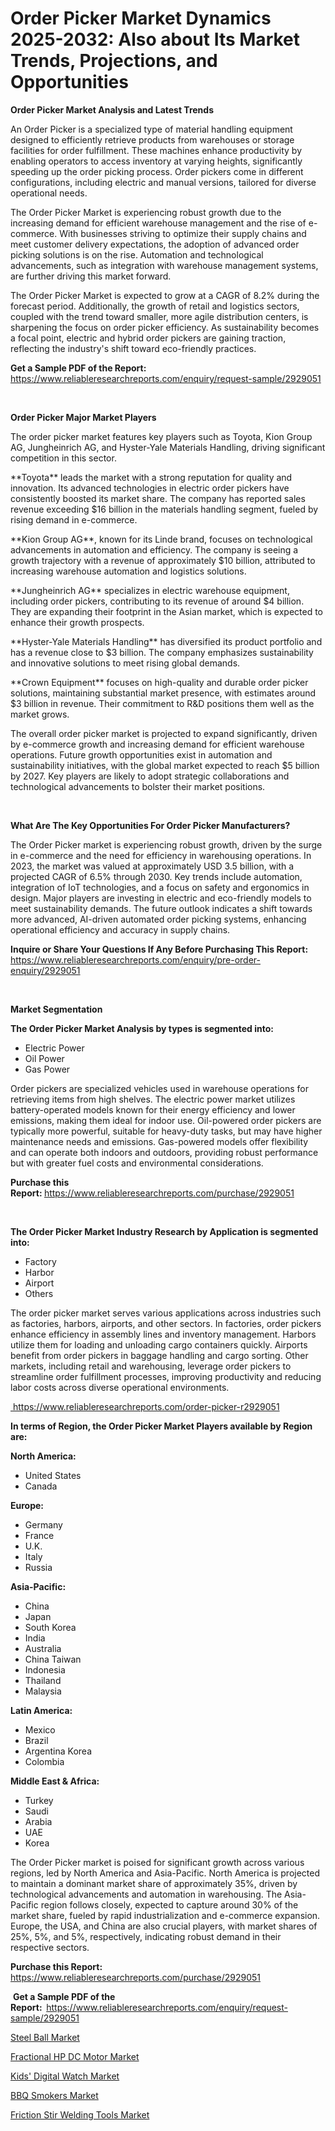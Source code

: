 <p><h1>Order Picker Market Dynamics 2025-2032: Also about Its Market Trends, Projections, and Opportunities</h1></p><p><strong>Order Picker Market Analysis and Latest Trends</strong></p>
<p><p>An Order Picker is a specialized type of material handling equipment designed to efficiently retrieve products from warehouses or storage facilities for order fulfillment. These machines enhance productivity by enabling operators to access inventory at varying heights, significantly speeding up the order picking process. Order pickers come in different configurations, including electric and manual versions, tailored for diverse operational needs.</p><p>The Order Picker Market is experiencing robust growth due to the increasing demand for efficient warehouse management and the rise of e-commerce. With businesses striving to optimize their supply chains and meet customer delivery expectations, the adoption of advanced order picking solutions is on the rise. Automation and technological advancements, such as integration with warehouse management systems, are further driving this market forward.</p><p>The Order Picker Market is expected to grow at a CAGR of 8.2% during the forecast period. Additionally, the growth of retail and logistics sectors, coupled with the trend toward smaller, more agile distribution centers, is sharpening the focus on order picker efficiency. As sustainability becomes a focal point, electric and hybrid order pickers are gaining traction, reflecting the industry's shift toward eco-friendly practices.</p></p>
<p><strong>Get a Sample PDF of the Report:&nbsp;</strong> <a href="https://www.reliableresearchreports.com/enquiry/request-sample/2929051?utm_campaign=24&utm_medium=2&utm_source=Github&utm_content=ia&utm_term=12032025&utm_id=order-picker">https://www.reliableresearchreports.com/enquiry/request-sample/2929051</a></p>
<p>&nbsp;</p>
<p><strong>Order Picker Major Market Players</strong></p>
<p><p>The order picker market features key players such as Toyota, Kion Group AG, Jungheinrich AG, and Hyster-Yale Materials Handling, driving significant competition in this sector. </p><p>**Toyota** leads the market with a strong reputation for quality and innovation. Its advanced technologies in electric order pickers have consistently boosted its market share. The company has reported sales revenue exceeding $16 billion in the materials handling segment, fueled by rising demand in e-commerce.</p><p>**Kion Group AG**, known for its Linde brand, focuses on technological advancements in automation and efficiency. The company is seeing a growth trajectory with a revenue of approximately $10 billion, attributed to increasing warehouse automation and logistics solutions.</p><p>**Jungheinrich AG** specializes in electric warehouse equipment, including order pickers, contributing to its revenue of around $4 billion. They are expanding their footprint in the Asian market, which is expected to enhance their growth prospects.</p><p>**Hyster-Yale Materials Handling** has diversified its product portfolio and has a revenue close to $3 billion. The company emphasizes sustainability and innovative solutions to meet rising global demands.</p><p>**Crown Equipment** focuses on high-quality and durable order picker solutions, maintaining substantial market presence, with estimates around $3 billion in revenue. Their commitment to R&D positions them well as the market grows.</p><p>The overall order picker market is projected to expand significantly, driven by e-commerce growth and increasing demand for efficient warehouse operations. Future growth opportunities exist in automation and sustainability initiatives, with the global market expected to reach $5 billion by 2027. Key players are likely to adopt strategic collaborations and technological advancements to bolster their market positions.</p></p>
<p>&nbsp;</p>
<p><strong>What Are The Key Opportunities For Order Picker Manufacturers?</strong></p>
<p><p>The Order Picker market is experiencing robust growth, driven by the surge in e-commerce and the need for efficiency in warehousing operations. In 2023, the market was valued at approximately USD 3.5 billion, with a projected CAGR of 6.5% through 2030. Key trends include automation, integration of IoT technologies, and a focus on safety and ergonomics in design. Major players are investing in electric and eco-friendly models to meet sustainability demands. The future outlook indicates a shift towards more advanced, AI-driven automated order picking systems, enhancing operational efficiency and accuracy in supply chains.</p></p>
<p><strong>Inquire or Share Your Questions If Any Before Purchasing This Report:</strong> <a href="https://www.reliableresearchreports.com/enquiry/pre-order-enquiry/2929051?utm_campaign=24&utm_medium=2&utm_source=Github&utm_content=ia&utm_term=12032025&utm_id=order-picker">https://www.reliableresearchreports.com/enquiry/pre-order-enquiry/2929051</a></p>
<p>&nbsp;</p>
<p><strong>Market Segmentation</strong></p>
<p><strong>The Order Picker Market Analysis by types is segmented into:</strong></p>
<p><ul><li>Electric Power</li><li>Oil Power</li><li>Gas Power</li></ul></p>
<p><p>Order pickers are specialized vehicles used in warehouse operations for retrieving items from high shelves. The electric power market utilizes battery-operated models known for their energy efficiency and lower emissions, making them ideal for indoor use. Oil-powered order pickers are typically more powerful, suitable for heavy-duty tasks, but may have higher maintenance needs and emissions. Gas-powered models offer flexibility and can operate both indoors and outdoors, providing robust performance but with greater fuel costs and environmental considerations.</p></p>
<p><strong>Purchase this Report:&nbsp;</strong><a href="https://www.reliableresearchreports.com/purchase/2929051?utm_campaign=24&utm_medium=2&utm_source=Github&utm_content=ia&utm_term=12032025&utm_id=order-picker">https://www.reliableresearchreports.com/purchase/2929051</a></p>
<p>&nbsp;</p>
<p><strong>The Order Picker Market Industry Research by Application is segmented into:</strong></p>
<p><ul><li>Factory</li><li>Harbor</li><li>Airport</li><li>Others</li></ul></p>
<p><p>The order picker market serves various applications across industries such as factories, harbors, airports, and other sectors. In factories, order pickers enhance efficiency in assembly lines and inventory management. Harbors utilize them for loading and unloading cargo containers quickly. Airports benefit from order pickers in baggage handling and cargo sorting. Other markets, including retail and warehousing, leverage order pickers to streamline order fulfillment processes, improving productivity and reducing labor costs across diverse operational environments.</p></p>
<p><a href="https://www.reliableresearchreports.com/order-picker-r2929051?utm_campaign=24&utm_medium=2&utm_source=Github&utm_content=ia&utm_term=12032025&utm_id=order-picker">&nbsp;https://www.reliableresearchreports.com/order-picker-r2929051</a></p>
<p><strong>In terms of Region, the Order Picker Market Players available by Region are:</strong></p>
<p>
    <p> <strong> North America: </strong>
        <ul>
            <li>United States</li>
            <li>Canada</li>
        </ul>
        </p> 
    <p> <strong> Europe: </strong>
        <ul>
            <li>Germany</li>
            <li>France</li>
            <li>U.K.</li>
            <li>Italy</li>
            <li>Russia</li>
        </ul>
        </p> 
    <p> <strong> Asia-Pacific: </strong>
        <ul>
            <li>China</li>
            <li>Japan</li>
            <li>South Korea</li>
            <li>India</li>
            <li>Australia</li>
            <li>China Taiwan</li>
            <li>Indonesia</li>
            <li>Thailand</li>
            <li>Malaysia</li>
        </ul>
        </p> 
    <p> <strong> Latin America: </strong>
        <ul>
            <li>Mexico</li>
            <li>Brazil</li>
            <li>Argentina Korea</li>
            <li>Colombia</li>
        </ul>
        </p> 
    <p> <strong> Middle East & Africa: </strong>
        <ul>
            <li>Turkey</li>
            <li>Saudi</li>
            <li>Arabia</li>
            <li>UAE</li>
            <li>Korea</li>
        </ul>
    </p>
    </p>
<p><p>The Order Picker market is poised for significant growth across various regions, led by North America and Asia-Pacific. North America is projected to maintain a dominant market share of approximately 35%, driven by technological advancements and automation in warehousing. The Asia-Pacific region follows closely, expected to capture around 30% of the market share, fueled by rapid industrialization and e-commerce expansion. Europe, the USA, and China are also crucial players, with market shares of 25%, 5%, and 5%, respectively, indicating robust demand in their respective sectors.</p></p>
<p><strong>Purchase this Report: </strong><a href="https://www.reliableresearchreports.com/purchase/2929051?utm_campaign=24&utm_medium=2&utm_source=Github&utm_content=ia&utm_term=12032025&utm_id=order-picker">https://www.reliableresearchreports.com/purchase/2929051</a></p>
<p>&nbsp;<strong>Get a Sample PDF of the Report:&nbsp;&nbsp;</strong><a href="https://www.reliableresearchreports.com/enquiry/request-sample/2929051?utm_campaign=24&utm_medium=2&utm_source=Github&utm_content=ia&utm_term=12032025&utm_id=order-picker">https://www.reliableresearchreports.com/enquiry/request-sample/2929051</a></p>
<p><strong></strong></p>
<p><p><a href="https://github.com/sharphadan/Market-Research-Report-List-1/blob/main/steel-ball-market.md?utm_campaign=24&utm_medium=2&utm_source=Github&utm_content=ia&utm_term=12032025&utm_id=order-picker">Steel Ball Market</a></p><p><a href="https://github.com/neiridionna/Market-Research-Report-List-1/blob/main/fractional-hp-dc-motor-market.md?utm_campaign=24&utm_medium=2&utm_source=Github&utm_content=ia&utm_term=12032025&utm_id=order-picker">Fractional HP DC Motor Market</a></p><p><a href="https://github.com/chaiszepkadk/Market-Research-Report-List-1/blob/main/kids-digital-watch-market.md?utm_campaign=24&utm_medium=2&utm_source=Github&utm_content=ia&utm_term=12032025&utm_id=order-picker">Kids' Digital Watch Market</a></p><p><a href="https://github.com/oeungcolesh0/Market-Research-Report-List-1/blob/main/bbq-smokers-market.md?utm_campaign=24&utm_medium=2&utm_source=Github&utm_content=ia&utm_term=12032025&utm_id=order-picker">BBQ Smokers Market</a></p><p><a href="https://github.com/ximensbisade/Market-Research-Report-List-1/blob/main/friction-stir-welding-tools-market.md?utm_campaign=24&utm_medium=2&utm_source=Github&utm_content=ia&utm_term=12032025&utm_id=order-picker">Friction Stir Welding Tools Market</a></p></p>